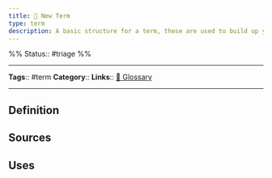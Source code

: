 ```yaml
---
title: 🔖 New Term
type: term
description: A basic structure for a term, these are used to build up your glossary of terms across the knowledge base
---
```

%%
Status:: #triage 
%%

---
**Tags**:: #term 
**Category**:: <!-- Add a term category for the glossary -->
**Links**:: [📇 Glossary](-glossary.md)

---

## Definition
<!-- Enter the definition of the term here, such as a dictionary definition or your own. A term can be anything from a concept, a product or a method -->

## Sources
<!-- Link any sources related to the term -->

## Uses
<!-- Provide some example uses of the term, or where it may be used -->